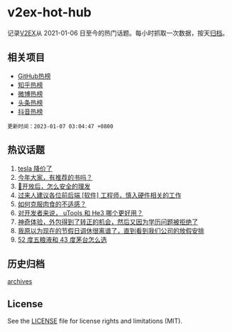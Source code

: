 # v2ex-hot-hub

 记录[V2EX](https://www.v2ex.com/)从 2021-01-06 日至今的热门话题。每小时抓取一次数据，按天[归档](archives)。
 
 ## 相关项目

- [GitHub热榜](https://github.com/snaildev/github-hot-hub)
- [知乎热榜](https://github.com/snaildev/zhihu-hot-hub)
- [微博热榜](https://github.com/snaildev/weibo-hot-hub)
- [头条热榜](https://github.com/snaildev/toutiao-hot-hub)
- [抖音热榜](https://github.com/snaildev/douyin-hot-hub)


 `更新时间：2023-01-07 03:04:47 +0800`

## 热议话题

1. [tesla 降价了](https://www.v2ex.com/t/906917)
1. [今年大家，有推荐的书吗？](https://www.v2ex.com/t/906929)
1. [🦠开放后，怎么安全的理发](https://www.v2ex.com/t/906909)
1. [过来人建议各位前后端 [软件] 工程师，慎入硬件相关的工作](https://www.v2ex.com/t/906962)
1. [如何克服肉食的不适感？](https://www.v2ex.com/t/907027)
1. [对开发者来说， uTools 和 He3 哪个更好用？](https://www.v2ex.com/t/906905)
1. [神奇体验，外包得到了转正的机会，然后又因为学历问题被拒绝了](https://www.v2ex.com/t/907026)
1. [我原以为现在的节假日调休很离谱了，直到看到我们公司的放假安排](https://www.v2ex.com/t/906904)
1. [52 度五粮液和 43 度茅台怎么选](https://www.v2ex.com/t/906958)

## 历史归档

[archives](archives)

## License

See the [LICENSE](LICENSE) file for license rights and limitations (MIT).
